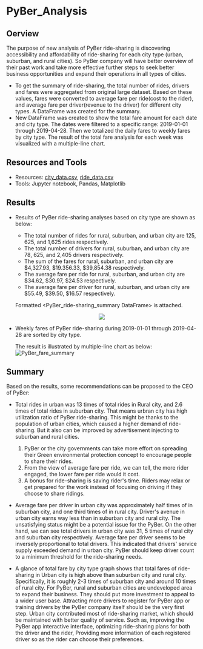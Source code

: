 # PyBer_Analysis
## Oerview
The purpose of new analysis of PyBer ride-sharing is discovering accessibility and affordability of ride-sharing for each city type (urban, suburban, and rural cities). So PyBer company will have better overview of their past work and take more effective further steps to seek better business opportunities and expand their operations in all types of cities.

  - To get the summary of ride-sharing, the total number of rides, drivers and fares were aggregated from original large dataset. Based on these values, fares were converted to average fare per ride(cost to the rider), and average fare per driver(revenue to the driver) for different city types. A DataFrame was created for the summary. 
  - New DataFrame was created to show the total fare amount for each date and city type. The dates were filtered to a specific range:  2019-01-01 through 2019-04-28. Then we totalized the daily fares to weekly fares by city type. The result of the total fare analysis for each week was visualized with a multiple-line chart.

## Resources and Tools
  - Resources: [city_data.csv](https://github.com/CelineWW/PyBer_Analysis/blob/main/Resources/city_data.csv), [ride_data.csv](https://github.com/CelineWW/PyBer_Analysis/blob/main/Resources/ride_data.csv)
  - Tools: Jupyter notebook, Pandas, Matplotlib

## Results
  - Results of PyBer ride-sharing analyses based on city type are shown as below:
    - The total number of rides for rural, suburban, and urban city are 125, 625, and 1,625 rides respectively.
    - The total number of drivers for rural, suburban, and urban city are 78, 625, and 2,405 drivers respectively.
    - The sum of the fares for rural, suburban, and urban city are $4,327.93, $19.356.33, $39,854.38 respectively.
    - The average fare per ride for rural, suburban, and urban city are $34.62, $30.97, $24.53 respectively.
    - The average fare per driver for rural, suburban, and urban city are $55.49, $39.50, $16.57 respectively.
    
    Formatted <PyBer_ride-sharing_summary DataFrame> is attached.
  <p align="center">
     <img src="https://user-images.githubusercontent.com/105877888/175786677-178e831b-17ae-490c-b9e9-162ef04fa581.PNG">
  </p>

  - Weekly fares of PyBer ride-sharing during 2019-01-01 through 2019-04-28 are sorted by city type.  
    
    The result is illustrated by multiple-line chart as below: 
   ![PyBer_fare_summary](https://user-images.githubusercontent.com/105877888/175786703-9dfeaa62-e972-47bd-819d-8442fdcbbc86.png)
   
   
## Summary
Based on the results, some recommendations can be proposed to the CEO of PyBer:
  - Total rides in urban was 13 times of total rides in Rural city, and 2.6 times of total rides in suburban city. That means urbran city has high utilization ratio of PyBer ride-sharing. This might be thanks to the population of urban cities, which caused a higher demand of ride-sharing. But it also can be improved by advertisement injecting to suburban and rural cities. 
    1. PyBer or the city governments can take more effort on spreading their Green environmental protection concept to encourage people to share their rides. 
    2. From the view of average fare per ride, we can tell, the more rider engaged, the lower fare per ride would it cost.
    3. A bonus for ride-sharing is saving rider's time. Riders may relax or get prepared for the work instead of focusing on driving if they choose to share ridings. 
    
  - Average fare per driver in urban city was approximately half times of in suburban city, and one third times of in rural city. Driver's avenue in urban city earns way less than in suburban city and rural city. The unsatisfying status might be a potential issue for the PyBer. On the other hand, we can see total drivers in urban city was 31, 5 times of rural city and suburban city respectively. Average fare per driver seems to be inversely proportional to total drivers. This indicated that drivers' service supply exceeded demand in urban city. PyBer should keep driver count to a minimum threshold for the ride-sharing needs.
  
  - A glance of total fare by city type graph shows that total fares of ride-sharing in Urban city is high above than suburban city and rural city. Specifically, it is roughly 2-3 times of suburban city and around 10 times of rural city. For PyBer, rural and suburban cities are undeveloped area to expand their business. They should put more investment to appeal to a wider user base. Attracting more drivers to register for PyBer app or training drivers by the PyBer company itself should be the very first step. Urban city contributed most of ride-sharing market, which should be maintained with better quality of service. Such as, improving the PyBer app interactive interface, optimizing ride-sharing plans for both the driver and the rider, Providing more information of each registered driver so as the rider can choose their preferences.



